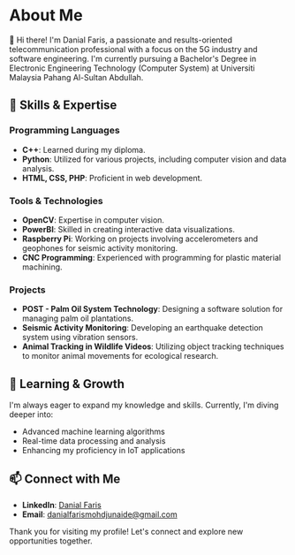 # About Me

👋 Hi there! I'm Danial Faris, a passionate and results-oriented telecommunication professional with a focus on the 5G industry and software engineering. I'm currently pursuing a Bachelor's Degree in Electronic Engineering Technology (Computer System) at Universiti Malaysia Pahang Al-Sultan Abdullah.

## 🔧 Skills & Expertise

### Programming Languages
- **C++**: Learned during my diploma.
- **Python**: Utilized for various projects, including computer vision and data analysis.
- **HTML, CSS, PHP**: Proficient in web development.

### Tools & Technologies
- **OpenCV**: Expertise in computer vision.
- **PowerBI**: Skilled in creating interactive data visualizations.
- **Raspberry Pi**: Working on projects involving accelerometers and geophones for seismic activity monitoring.
- **CNC Programming**: Experienced with programming for plastic material machining.

### Projects
- **POST - Palm Oil System Technology**: Designing a software solution for managing palm oil plantations.
- **Seismic Activity Monitoring**: Developing an earthquake detection system using vibration sensors.
- **Animal Tracking in Wildlife Videos**: Utilizing object tracking techniques to monitor animal movements for ecological research.

## 🌱 Learning & Growth
I'm always eager to expand my knowledge and skills. Currently, I'm diving deeper into:
- Advanced machine learning algorithms
- Real-time data processing and analysis
- Enhancing my proficiency in IoT applications

## 📫 Connect with Me
- **LinkedIn**: [Danial Faris](https://www.linkedin.com/in/danialfrs/)
- **Email**: danialfarismohdjunaide@gmail.com

Thank you for visiting my profile! Let's connect and explore new opportunities together.
